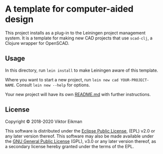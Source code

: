 # A template for computer-aided design

This project installs as a plug-in to the Leiningen project management system.
It is a template for making new CAD projects that use `scad-clj`, a Clojure
wrapper for OpenSCAD.

## Usage

In this directory, run `lein install` to make Leiningen aware of this template.

Where you want to start a new project, run `lein new cad YOUR-PROJECT-NAME`.
Consult `lein new --help` for options.

Your new project will have its own [README.md](resources/new/cad/README.md)
with further instructions.

## License

Copyright © 2018-2020 Viktor Eikman

This software is distributed under the [Eclipse Public License](LICENSE-EPL),
(EPL) v2.0 or any later version thereof. This software may also be made
available under the [GNU General Public License](LICENSE-GPL) (GPL), v3.0 or
any later version thereof, as a secondary license hereby granted under the
terms of the EPL.
